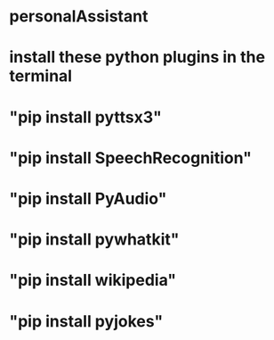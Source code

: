 # personalAssistant

# install these python plugins in the terminal
# "pip install pyttsx3"
# "pip install SpeechRecognition"
# "pip install PyAudio"
# "pip install pywhatkit"
# "pip install wikipedia"
# "pip install pyjokes"
